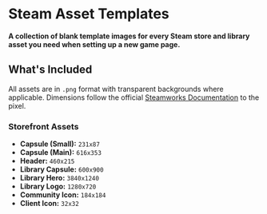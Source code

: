 # Steam Asset Templates

**A collection of blank template images for every Steam store and library asset you need when setting up a new game page.** 

## What's Included

All assets are in `.png` format with transparent backgrounds where applicable. Dimensions follow the official [Steamworks Documentation](https://partner.steamgames.com/doc/store/assets) to the pixel.

### Storefront Assets
- **Capsule (Small):** `231x87`
- **Capsule (Main):** `616x353`
- **Header:** `460x215`
- **Library Capsule:** `600x900`
- **Library Hero:** `3840x1240`
- **Library Logo:** `1280x720`
- **Community Icon:** `184x184`
- **Client Icon:** `32x32`

